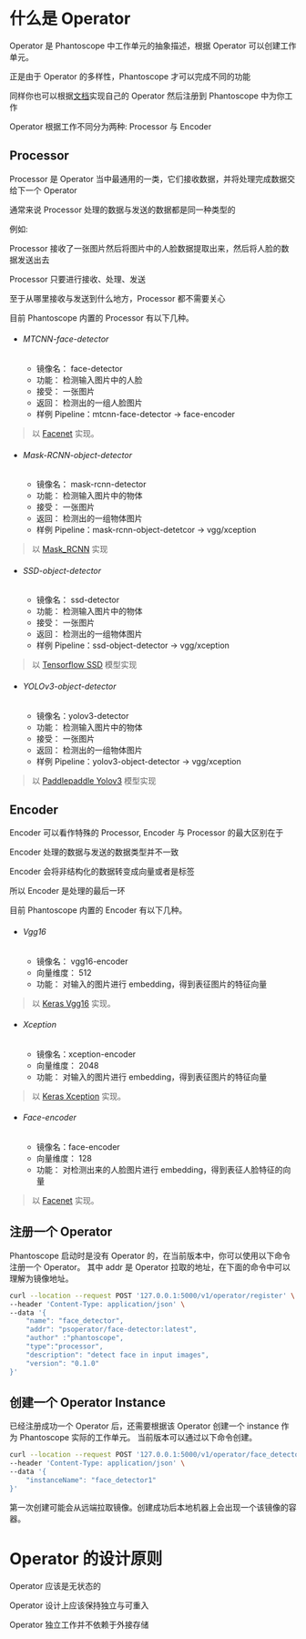 # 什么是 Operator
Operator 是 Phantoscope 中工作单元的抽象描述，根据 Operator 可以创建工作单元。

正是由于 Operator 的多样性，Phantoscope 才可以完成不同的功能

同样你也可以根据[文档](../../../../operators/HowToAddAnOperator.md)实现自己的 Operator 然后注册到 Phantoscope 中为你工作

Operator 根据工作不同分为两种: Processor 与 Encoder

## Processor
Processor 是 Operator 当中最通用的一类，它们接收数据，并将处理完成数据交给下一个 Operator

通常来说 Processor 处理的数据与发送的数据都是同一种类型的

例如:

Processor 接收了一张图片然后将图片中的人脸数据提取出来，然后将人脸的数据发送出去

Processor 只要进行接收、处理、发送

至于从哪里接收与发送到什么地方，Processor 都不需要关心

目前 Phantoscope 内置的 Processor 有以下几种。

- ###### MTCNN-face-detector
    - 镜像名： face-detector
    - 功能： 检测输入图片中的人脸
    - 接受： 一张图片
    - 返回： 检测出的一组人脸图片
    - 样例 Pipeline：mtcnn-face-detector -> face-encoder

> 以 [Facenet](https://github.com/davidsandberg/facenet.git) 实现。 

- ###### Mask-RCNN-object-detector
    - 镜像名： mask-rcnn-detector
    - 功能： 检测输入图片中的物体
    - 接受： 一张图片
    - 返回： 检测出的一组物体图片
    - 样例 Pipeline：mask-rcnn-object-detetcor -> vgg/xception

> 以 [Mask_RCNN](https://github.com/matterport/Mask_RCNN) 实现

- ###### SSD-object-detector
    - 镜像名： ssd-detector
    - 功能： 检测输入图片中的物体
    - 接受： 一张图片
    - 返回： 检测出的一组物体图片
    - 样例 Pipeline：ssd-object-detector -> vgg/xception

> 以 [Tensorflow SSD](https://github.com/scanner-research/scannertools/blob/master/scannertools/scannertools/object_detection.py) 模型实现

- ###### YOLOv3-object-detector
    - 镜像名：yolov3-detector
    - 功能： 检测输入图片中的物体
    - 接受： 一张图片
    - 返回： 检测出的一组物体图片
    - 样例 Pipeline：yolov3-object-detector -> vgg/xception

> 以 [Paddlepaddle Yolov3](https://github.com/PaddlePaddle/PaddleDetection) 模型实现

## Encoder
Encoder 可以看作特殊的 Processor, Encoder 与 Processor 的最大区别在于

Encoder 处理的数据与发送的数据类型并不一致

Encoder 会将非结构化的数据转变成向量或者是标签

所以 Encoder 是处理的最后一环

目前 Phantoscope 内置的 Encoder 有以下几种。

- ###### Vgg16
    - 镜像名： vgg16-encoder
    - 向量维度： 512
    - 功能： 对输入的图片进行 embedding，得到表征图片的特征向量

> 以 [Keras Vgg16](https://keras.io/zh/applications/) 实现。

- ###### Xception
    - 镜像名：xception-encoder
    - 向量维度： 2048
    - 功能： 对输入的图片进行 embedding，得到表征图片的特征向量

> 以 [Keras Xception](https://keras.io/zh/applications/) 实现。

- ###### Face-encoder
    - 镜像名：face-encoder
    - 向量维度： 128
    - 功能： 对检测出来的人脸图片进行 embedding，得到表征人脸特征的向量

> 以 [Facenet](https://github.com/davidsandberg/facenet.git) 实现。

## 注册一个 Operator
Phantoscope 启动时是没有 Operator 的，在当前版本中，你可以使用以下命令注册一个 Operator。
其中 addr 是 Operator 拉取的地址，在下面的命令中可以理解为镜像地址。
```bash
curl --location --request POST '127.0.0.1:5000/v1/operator/register' \
--header 'Content-Type: application/json' \
--data '{
    "name": "face_detector",
    "addr": "psoperator/face-detector:latest",
    "author" :"phantoscope",
    "type":"processor",
    "description": "detect face in input images",
    "version": "0.1.0"
}'
```

## 创建一个 Operator Instance
已经注册成功一个 Operator 后，还需要根据该 Operator 创建一个 instance 作为 Phantoscope 实际的工作单元。
当前版本可以通过以下命令创建。

```bash
curl --location --request POST '127.0.0.1:5000/v1/operator/face_detector/instances' \
--header 'Content-Type: application/json' \
--data '{
    "instanceName": "face_detector1" 
}'
```

第一次创建可能会从远端拉取镜像。创建成功后本地机器上会出现一个该镜像的容器。

# Operator 的设计原则
Operator 应该是无状态的 

Operator 设计上应该保持独立与可重入

Operator 独立工作并不依赖于外接存储
